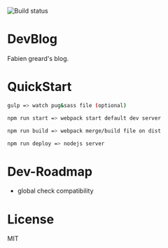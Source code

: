 ![Build status][travis-image]

# DevBlog

Fabien greard's blog.

# QuickStart

```sh
gulp => watch pug&sass file (optional)

npm run start => webpack start default dev server

npm run build => webpack merge/build file on dist

npm run deploy => nodejs server

```

# Dev-Roadmap

* global check compatibility

# License

MIT

[travis-image]: https://travis-ci.org/FabienGreard/fabiengreard.svg?branch=master
